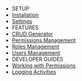 <ul class="sidebar-menu">
    <li class="header">SETUP</li>
    <li>
        <a href="/docs/installation" title="Installation">
            <i class="fa fa-circle-o"></i> <span>Installation</span>
        </a>
    </li>
    <li>
        <a href="/docs/settings" title="Settings">
            <i class="fa fa-circle-o"></i> <span>Settings</span>
        </a>
    </li>
    <li class="header">FEATURES</li>
    <li>
        <a href="/docs/crud" title="CRUD Generator">
            <i class="fa fa-circle-o"></i> <span>CRUD Generator</span>
        </a>
    </li>
    <li>
        <a href="/docs/permissions" title="Permissions Management">
            <i class="fa fa-circle-o"></i> <span>Permissions Management</span>
        </a>
    </li>
    <li>
        <a href="/docs/roles" title="Roles Management">
            <i class="fa fa-circle-o"></i> <span>Roles Management</span>
        </a>
    </li>
    <li>
        <a href="/docs/users" title="Users Management">
            <i class="fa fa-circle-o"></i> <span>Users Management</span>
        </a>
    </li>
    <li class="header">DEVELOPER GUIDES</li>
    <li>
        <a href="/docs/work-permissions" title="Working with Permissions">
            <i class="fa fa-circle-o"></i> <span>Working with Permissions</span>
        </a>
    </li>
    <li>
        <a href="/docs/logging-activities" title="Logging Activities">
            <i class="fa fa-circle-o"></i> <span>Logging Activities</span>
        </a>
    </li>
</ul>
